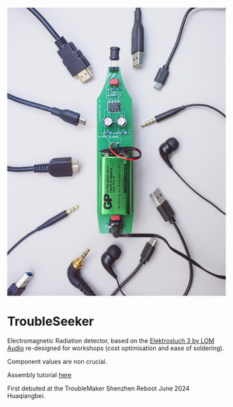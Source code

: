 ![Assembled TroubleSeeker](Pictures/troubleseeker-wires3-web.jpeg)
# TroubleSeeker
Electromagnetic Radiation detector, based on the [Elektrosluch 3 by LOM Audio](https://store.lom.audio/products/elektrosluch-3?variant=4542168268832) re-designed for workshops (cost optimisation and ease of soldering).

Component values are non crucial.

Assembly tutorial [here](https://youtu.be/3JtvDqBiOzs)

First debuted at the TroubleMaker Shenzhen Reboot June 2024 Huaqiangbei.
